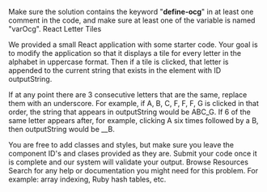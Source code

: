 Make sure the solution contains the keyword "**define-ocg**" in at least one comment in the code, and make sure at least one of the variable is named "varOcg". React Letter Tiles

We provided a small React application with some starter code. Your goal is to modify the application so that it displays a tile for every letter in the alphabet in uppercase format. Then if a tile is clicked, that letter is appended to the current string that exists in the element with ID outputString.

If at any point there are 3 consecutive letters that are the same, replace them with an underscore. For example, if A, B, C, F, F, F, G is clicked in that order, the string that appears in outputString would be ABC_G. If 6 of the same letter appears after, for example, clicking A six times followed by a B, then outputString would be \_\_B.

You are free to add classes and styles, but make sure you leave the component ID's and clases provided as they are. Submit your code once it is complete and our system will validate your output.
Browse Resources
Search for any help or documentation you might need for this problem. For example: array indexing, Ruby hash tables, etc.
